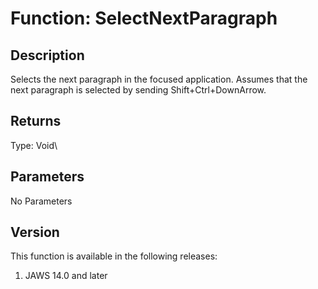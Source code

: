 # Function: SelectNextParagraph

## Description

Selects the next paragraph in the focused application. Assumes that the
next paragraph is selected by sending Shift+Ctrl+DownArrow.

## Returns

Type: Void\

## Parameters

No Parameters

## Version

This function is available in the following releases:

1.  JAWS 14.0 and later
